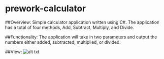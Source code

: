 # prework-calculator

##Overview:
Simple calculator application written using C#.  The application has a total of four methods, Add, Subtract, Multiply, and Divide. 

##Functionality: 
The application will take in two parameters and output the numbers either added, subtracted, multiplied, or divided. 

##View: 
![alt txt](/images/calculator.jpg)
